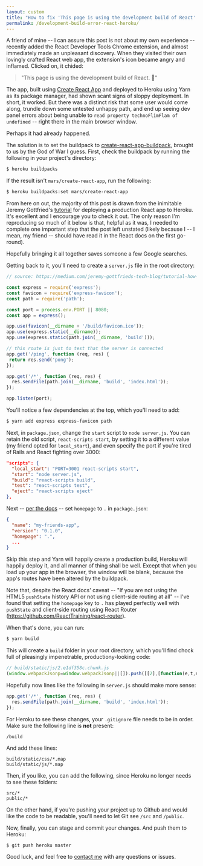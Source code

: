 ```yaml
---
layout: custom
title: "How to fix 'This page is using the development build of React' on Heroku"
permalink: /development-build-error-react-heroku/
---
```


A friend of mine -- I can assure this post is not about my own experience -- recently added the React Developer Tools Chrome extension, and almost immediately made an unpleasant discovery. When they visited their own lovingly crafted React web app, the extension's icon became angry and inflamed. Clicked on, it chided:

> "This page is using the development build of React. 🚧"

The app, built using <a href="https://github.com/facebook/create-react-app" target="\_blank" rel="noopener noreferrer">Create React App</a> and deployed to Heroku using Yarn as its package manager, had shown scant signs of sloppy deployment. In short, it worked. But there was a distinct risk that some user would come along, trundle down some untested unhappy path, and end up seeing dev panel errors about being unable to `read property technoFlimFlam of undefined` -- right there in the main browser window.

Perhaps it had already happened.

The solution is to set the buildpack to <a href="https://github.com/mars/create-react-app-buildpack" target="\_blank" rel="noopener noreferrer">create-react-app-buildpack</a>, brought to us by the God of War I guess. First, check the buildpack by running the following in your project's directory:

``` bash
$ heroku buildpacks
```

If the result isn't `mars/create-react-app`, run the following:

``` bash
$ heroku buildpacks:set mars/create-react-app
```

From here on out, the majority of this post is drawn from the inimitable Jeremy Gottfried's <a href="https://medium.com/jeremy-gottfrieds-tech-blog/tutorial-how-to-deploy-a-production-react-app-to-heroku-c4831dfcfa08" target="\_blank" rel="noopener noreferrer">tutorial</a> for deploying a production React app to Heroku. It's excellent and I encourage you to check it out. The only reason I'm reproducing so much of it below is that, helpful as it was, I needed to complete one important step that the post left unstated (likely because I -- I mean, my friend -- should have read it in the React docs on the first go-round).

Hopefully bringing it all together saves someone a few Google searches.

Getting back to it, you'll need to create a `server.js` file in the root directory:

``` javascript
// source: https://medium.com/jeremy-gottfrieds-tech-blog/tutorial-how-to-deploy-a-production-react-app-to-heroku-c4831dfcfa08

const express = require('express');
const favicon = require('express-favicon');
const path = require('path');

const port = process.env.PORT || 8080;
const app = express();

app.use(favicon(__dirname + '/build/favicon.ico'));
app.use(express.static(__dirname));
app.use(express.static(path.join(__dirname, 'build')));

// this route is just to test that the server is connected
app.get('/ping', function (req, res) {
 return res.send('pong');
});

app.get('/*', function (req, res) {
  res.sendFile(path.join(__dirname, 'build', 'index.html'));
});

app.listen(port);
```

You'll notice a few dependencies at the top, which you'll need to add:

``` bash
$ yarn add express express-favicon path
```

Next, in `package.json`, change the `start` script to `node server.js`. You can retain the old script, `react-scripts start`, by setting it to a different value (my friend opted for `local_start`), and even specify the port if you're tired of Rails and React fighting over 3000:

``` json
"scripts": {
  "local_start": "PORT=3001 react-scripts start",
  "start": "node server.js",
  "build": "react-scripts build",
  "test": "react-scripts test",
  "eject": "react-scripts eject"
},
```

Next -- <a href="https://facebook.github.io/create-react-app/docs/deployment" target="\_blank" rel="noopener noreferrer">per the docs</a> -- set `homepage`  to `.` in `package.json`:

``` json
{
  "name": "my-friends-app",
  "version": "0.1.0",
  "homepage": ".",
  ...
}
```

Skip this step and Yarn will happily create a production build, Heroku will happily deploy it, and all manner of thing shall be well. Except that when you load up your app in the browser, the window will be blank, because the app's routes have been altered by the buildpack.

Note that, despite the React docs' caveat -- "If you are not using the HTML5 `pushState` history API or not using client-side routing at all" -- I've found that setting the `homepage` key to `.` has played perfectly well with `pushState` and client-side routing using React Router (https://github.com/ReactTraining/react-router).

When that's done, you can run:

``` bash
$ yarn build
```

This will create a `build` folder in your root directory, which you'll find chock full of pleasingly impenetrable, productiony-looking code:

``` javascript
// build/static/js/2.e1df358c.chunk.js
(window.webpackJsonp=window.webpackJsonp||[]).push([[2],[function(e,t,n){"use strict";e.exports=n(54)},function(e,t,n){"use strict";n.d(t,"a",function(){return i});var r=n(17);function i(e){for(var t=1;t<arguments.length;t++){var n=null!=arguments[t]?arguments[t]:{},i=Object.keys(n);"function"===typeof Object.getOwnPropertySymbols&&(i=i.concat(Object.getOwnPropertySymbols(n).filter(function(e){return Object.getOwnPropertyDescriptor(n,e).enumerable}))),i.forEach(function(t){Object(r.a)(e,t,n[t])})}return e}},function(e,t,n){"use strict";var r=n(11),i=n(0),o=n.n(i),a=n(14),s=n.n(a),u=o.a.createContext(null),l=function(e){function t(t){var n;n=e.call(this,t)||this;var r=t.store;return n.state={storeState:r.getState(),store:r},n}Object(r.a)(t,e);var n=t.prototype;return n.componentDidMount=function(){this._isMounted=!0,this.subscribe()} ...
```

Hopefully now lines like the following in `server.js` should make more sense:

``` javascript
app.get('/*', function (req, res) {
  res.sendFile(path.join(__dirname, 'build', 'index.html'));
});
```

For Heroku to see these changes, your `.gitignore` file needs to be in order. Make sure the following line is **not** present:

```
/build
```

And add these lines:

```
build/static/css/*.map
build/static/js/*.map
```

Then, if you like, you can add the following, since Heroku no longer needs to see these folders:

```
src/*
public/*
```

On the other hand, if you're pushing your project up to Github and would like the code to be readable, you'll need to let Git see `/src` and `/public`.

Now, finally, you can stage and commit your changes. And push them to Heroku:

``` bash
$ git push heroku master
```

Good luck, and feel free to <a href="https://davidfloyd91.github.io/contact/" target="\_blank" rel="noopener noreferrer">contact me</a> with any questions or issues.
